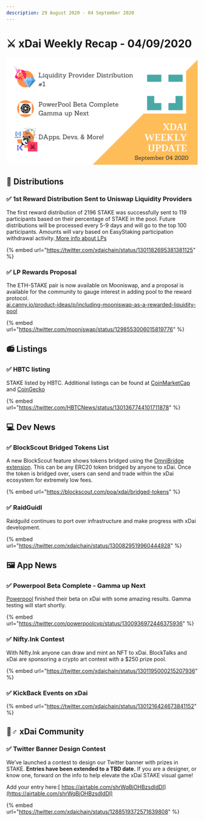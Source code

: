 ```yaml
---
description: 29 August 2020 - 04 September 2020
---
```


# ⚔️ xDai Weekly Recap - 04/09/2020

![](../../../.gitbook/assets/green-and-black-modern-sales-marketing-presentation%20%287%29.png)

## 💎 Distributions

### ✅ 1st Reward Distribution Sent to Uniswap Liquidity Providers

The first reward distribution of 2196 STAKE was successfully sent to 119 participants based on their percentage of STAKE in the pool. Future distributions will be processed every 5-9 days and will go to the top 100 participants. Amounts will vary based on EasyStaking participation withdrawal activity.[ More info about LPs](../../../for-stakers/easy-staking/liquidity-provider-lp-info.md)

{% embed url="https://twitter.com/xdaichain/status/1301182695381381125" %}

### ✅ LP Rewards Proposal

The ETH-STAKE pair is now available on Mooniswap, and a proposal is available for the community to gauge interest in adding pool to the reward protocol.   
[ai.canny.io/product-ideas/p/including-mooniswap-as-a-rewarded-liquidity-pool](https://xdai.canny.io/product-ideas/p/including-mooniswap-as-a-rewarded-liquidity-pool)

{% embed url="https://twitter.com/mooniswap/status/1298553006015819776" %}

## 📻 Listings

### ✅ HBTC listing

STAKE listed by HBTC. Additional listings can be found at [CoinMarketCap](https://coinmarketcap.com/currencies/xdai/markets/) and [CoinGecko](https://www.coingecko.com/en/coins/xdai-stake)

{% embed url="https://twitter.com/HBTCNews/status/1301367744101711878" %}

## 💻 Dev News

### ✅ BlockScout Bridged Tokens List

A new BlockScout feature shows tokens bridged using the [OmniBridge extension](../../../for-users/omnibridge.md). This can be any ERC20 token bridged by anyone to xDai. Once the token is bridged over, users can send and trade within the xDai ecosystem for extremely low fees.

{% embed url="https://blockscout.com/poa/xdai/bridged-tokens" %}

### ✅ RaidGuidl 

Raidguild continues to port over infrastructure and make progress with xDai development.

{% embed url="https://twitter.com/xdaichain/status/1300829519960444928" %}

## 🖼 App News

### ✅ Powerpool Beta Complete - Gamma up Next

[Powerpool](https://powerpool.finance/) finished their beta on xDai with some amazing results. Gamma testing will start shortly.

{% embed url="https://twitter.com/powerpoolcvp/status/1300936972446375936" %}

### ✅ Nifty.Ink Contest

With Nifty.Ink anyone can draw and mint an NFT to xDai. BlockTalks and xDai are sponsoring a crypto art contest with a $250 prize pool. 

{% embed url="https://twitter.com/xdaichain/status/1301195000215207936" %}

### ✅ KickBack Events on xDai

{% embed url="https://twitter.com/xdaichain/status/1301216424673841152" %}

## 🦸♂ xDai Community

### ✅ Twitter Banner Design Contest 

We’ve launched a contest to design our Twitter banner with prizes in STAKE. **Entries have been extended to a TBD date.** If you are a designer, or know one, forward on the info to help elevate the xDai STAKE visual game!   
  
Add your entry here:[ https://airtable.com/shrWqBjOHBzsdIdDI](https://airtable.com/shrWqBjOHBzsdIdDI)

{% embed url="https://twitter.com/xdaichain/status/1288519372571639808" %}

